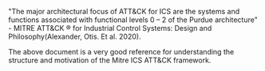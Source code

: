 "The major architectural focus of ATT&CK for ICS are the systems and functions associated with functional levels 0 – 2 of the Purdue architecture" - MITRE ATT&CK ® for Industrial Control Systems: Design and Philosophy(Alexander, Otis. Et al. 2020).

The above document is a very good reference for understanding the structure and motivation of the Mitre ICS ATT&CK framework.
